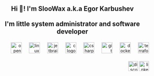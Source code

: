 <br clear="both">

<h2 align="center">Hi 👋! I'm SlooWax a.k.a Egor Karbushev
<br>
<br>
I'm little system administrator and software developer</h2>

###

<div align="right">
  <img src="https://cdn.jsdelivr.net/gh/devicons/devicon/icons/opensuse/opensuse-original-wordmark.svg" height="36" alt="opensuse logo"  />
  <img width="16" />
  <img src="https://cdn.jsdelivr.net/gh/devicons/devicon/icons/linux/linux-original.svg" height="36" alt="linux logo"  />
  <img width="16" />
  <img src="https://cdn.jsdelivr.net/gh/devicons/devicon/icons/jetbrains/jetbrains-original.svg" height="36" alt="jetbrains logo"  />
  <img width="16" />
  <img src="https://cdn.jsdelivr.net/gh/devicons/devicon/icons/c/c-original.svg" height="36" alt="c logo"  />
  <img width="16" />
  <img src="https://cdn.jsdelivr.net/gh/devicons/devicon/icons/csharp/csharp-original.svg" height="36" alt="csharp logo"  />
  <img width="16" />
  <img src="https://cdn.jsdelivr.net/gh/devicons/devicon/icons/git/git-plain-wordmark.svg" height="36" alt="git logo"  />
  <img width="16" />
  <img src="https://cdn.jsdelivr.net/gh/devicons/devicon/icons/docker/docker-plain-wordmark.svg" height="36" alt="docker logo"  />
  <img width="16" />
  <img src="https://cdn.jsdelivr.net/gh/devicons/devicon/icons/terraform/terraform-original.svg" height="36" alt="terraform logo"  />
</div>

###

<div align="right">
  <img src="https://img.shields.io/static/v1?message=Discord&logo=discord&label=&color=7289DA&logoColor=white&labelColor=&style=flat" height="32" alt="discord logo"  />
  <img src="https://img.shields.io/static/v1?message=LinkedIn&logo=linkedin&label=&color=0077B5&logoColor=white&labelColor=&style=flat" height="32" alt="linkedin logo"  />
</div>

###
